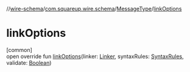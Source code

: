 //[wire-schema](../../../index.md)/[com.squareup.wire.schema](../index.md)/[MessageType](index.md)/[linkOptions](link-options.md)

# linkOptions

[common]\
open override fun [linkOptions](link-options.md)(linker: [Linker](../-linker/index.md), syntaxRules: [SyntaxRules](../-syntax-rules/index.md), validate: [Boolean](https://kotlinlang.org/api/latest/jvm/stdlib/kotlin/-boolean/index.html))
